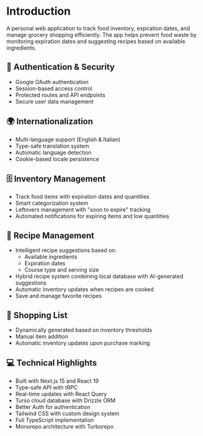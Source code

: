 # Introduction

A personal web application to track food inventory, expiration dates, and manage
grocery shopping efficiently. The app helps prevent food waste by monitoring
expiration dates and suggesting recipes based on available ingredients.

## 🔐 Authentication & Security

- Google OAuth authentication
- Session-based access control
- Protected routes and API endpoints
- Secure user data management

## 🌍 Internationalization

- Multi-language support (English & Italian)
- Type-safe translation system
- Automatic language detection
- Cookie-based locale persistence

## 🗄️ Inventory Management

- Track food items with expiration dates and quantities
- Smart categorization system
- Leftovers management with "soon to expire" tracking
- Automated notifications for expiring items and low quantities

## 🍳 Recipe Management

- Intelligent recipe suggestions based on:
  - Available ingredients
  - Expiration dates
  - Course type and serving size
- Hybrid recipe system combining local database with AI-generated suggestions
- Automatic inventory updates when recipes are cooked
- Save and manage favorite recipes

## 🛒 Shopping List

- Dynamically generated based on inventory thresholds
- Manual item addition
- Automatic inventory updates upon purchase marking

## 💻 Technical Highlights

- Built with Next.js 15 and React 19
- Type-safe API with tRPC
- Real-time updates with React Query
- Turso cloud database with Drizzle ORM
- Better Auth for authentication
- Tailwind CSS with custom design system
- Full TypeScript implementation
- Monorepo architecture with Turborepo
